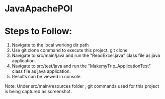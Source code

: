 # JavaApachePOI
# Steps to Follow:
1. Navigate to the local working dir path
2. Use git clone command to execute this project. git clone
3. Navigate to src/main/java and run the "ReadExcel.java" class file as java application.
4. Navigate to src/test/java and run the "MakemyTrip_ApplicationTest" class file as java application.
5. Results can be viewed in console.

Note: Under src/main/resources folder , git commands used for this project is being captured as screenshot.